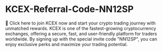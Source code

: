 # KCEX-Referral-Code-NN12SP
🔗 Click here to join KCEX now and start your crypto trading journey with unmatched rewards. KCEX is one of the fastest-growing cryptocurrency exchanges, offering a secure, fast, and user-friendly platform for traders worldwide. By signing up with the special invite code "NN12SP", you can enjoy exclusive perks and maximize your trading potential.
